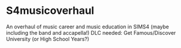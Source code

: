# S4musicoverhaul
An overhaul of music career and music education in SIMS4 (maybe including the band and accapella!)
DLC needed: Get Famous/Discover University (or High School Years?)
